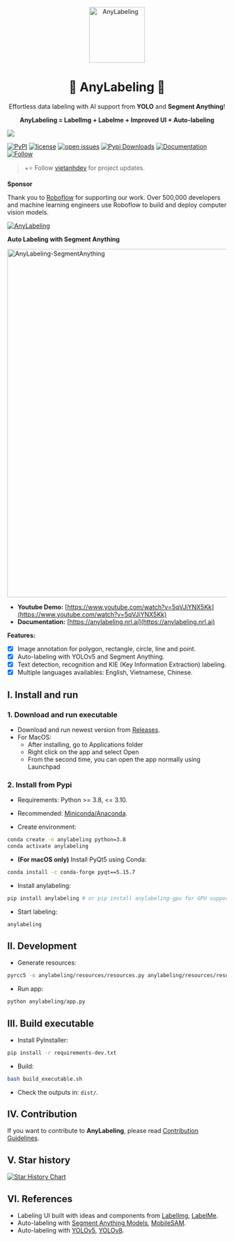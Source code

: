 <p align="center">
  <img alt="AnyLabeling" style="width: 128px; max-width: 100%; height: auto;" src="https://user-images.githubusercontent.com/18329471/232250539-2b15b9ee-5593-41d0-ba22-e0442f314cce.png"/>
  <h1 align="center">🌟 AnyLabeling 🌟</h1>
  <p align="center">Effortless data labeling with AI support from <b>YOLO</b> and <b>Segment Anything</b>!</p>
  <p align="center"><b>AnyLabeling = LabelImg + Labelme + Improved UI + Auto-labeling</b></p>
</p>

![](https://user-images.githubusercontent.com/18329471/234640541-a6a65fbc-d7a5-4ec3-9b65-55305b01a7aa.png)

[![PyPI](https://img.shields.io/pypi/v/anylabeling)](https://pypi.org/project/anylabeling)
[![license](https://img.shields.io/github/license/vietanhdev/anylabeling.svg)](https://github.com/vietanhdev/anylabeling/blob/master/LICENSE)
[![open issues](https://isitmaintained.com/badge/open/vietanhdev/anylabeling.svg)](https://github.com/vietanhdev/anylabeling/issues)
[![Pypi Downloads](https://pepy.tech/badge/anylabeling)](https://pypi.org/project/anylabeling/)
[![Documentation](https://img.shields.io/badge/Read-Documentation-green)](https://anylabeling.nrl.ai/)
[![Follow](https://img.shields.io/badge/+Follow-vietanhdev-blue)]([[https://anylabeling.nrl.ai/](https://twitter.com/vietanhdev)](https://twitter.com/vietanhdev))

> +⭐ Follow [vietanhdev](https://twitter.com/vietanhdev) for project updates.

<b>Sponsor</b>

Thank you to [Roboflow](https://roboflow.com/) for supporting our work. Over 500,000 developers and machine learning engineers use Roboflow to build and deploy computer vision models. 

<a href="https://youtu.be/5qVJiYNX5Kk">
  <img alt="AnyLabeling" src="https://raw.githubusercontent.com/vietanhdev/anylabeling/master/assets/screenshot.png"/>
</a>

**Auto Labeling with Segment Anything**

<a href="https://youtu.be/5qVJiYNX5Kk">
  <img style="width: 800px; margin-left: auto; margin-right: auto; display: block;" alt="AnyLabeling-SegmentAnything" src="https://user-images.githubusercontent.com/18329471/236625792-07f01838-3f69-48b0-a12e-30bad27bd921.gif"/>
</a>


- **Youtube Demo:** [https://www.youtube.com/watch?v=5qVJiYNX5Kk](https://www.youtube.com/watch?v=5qVJiYNX5Kk)
- **Documentation:** [https://anylabeling.nrl.ai](https://anylabeling.nrl.ai)

**Features:**

- [x] Image annotation for polygon, rectangle, circle, line and point.
- [x] Auto-labeling with YOLOv5 and Segment Anything.
- [x] Text detection, recognition and KIE (Key Information Extraction) labeling.
- [x] Multiple languages availables: English, Vietnamese, Chinese.

## I. Install and run

### 1. Download and run executable

- Download and run newest version from [Releases](https://github.com/vietanhdev/anylabeling/releases).
- For MacOS:
  - After installing, go to Applications folder
  - Right click on the app and select Open
  - From the second time, you can open the app normally using Launchpad

### 2. Install from Pypi

- Requirements: Python >= 3.8, <= 3.10.
- Recommended: [Miniconda/Anaconda](https://docs.conda.io/en/latest/miniconda.html).

- Create environment:

```bash
conda create -n anylabeling python=3.8
conda activate anylabeling
```

- **(For macOS only)** Install PyQt5 using Conda:

```bash
conda install -c conda-forge pyqt==5.15.7
```

- Install anylabeling:

```bash
pip install anylabeling # or pip install anylabeling-gpu for GPU support
```

- Start labeling:

```bash
anylabeling
```

## II. Development

- Generate resources:

```bash
pyrcc5 -o anylabeling/resources/resources.py anylabeling/resources/resources.qrc
```

- Run app:

```bash
python anylabeling/app.py
```

## III. Build executable

- Install PyInstaller:

```bash
pip install -r requirements-dev.txt
```

- Build:

```bash
bash build_executable.sh
```

- Check the outputs in: `dist/`.

## IV. Contribution

If you want to contribute to **AnyLabeling**, please read [Contribution Guidelines](https://anylabeling.nrl.ai/docs/contribution).

## V. Star history

[![Star History Chart](https://api.star-history.com/svg?repos=vietanhdev/anylabeling&type=Date)](https://star-history.com/#vietanhdev/anylabeling&Date)

## VI. References

- Labeling UI built with ideas and components from [LabelImg](https://github.com/heartexlabs/labelImg), [LabelMe](https://github.com/wkentaro/labelme).
- Auto-labeling with [Segment Anything Models](https://segment-anything.com/), [MobileSAM](https://github.com/ChaoningZhang/MobileSAM).
- Auto-labeling with [YOLOv5](https://github.com/ultralytics/yolov5), [YOLOv8](https://github.com/ultralytics/ultralytics).
